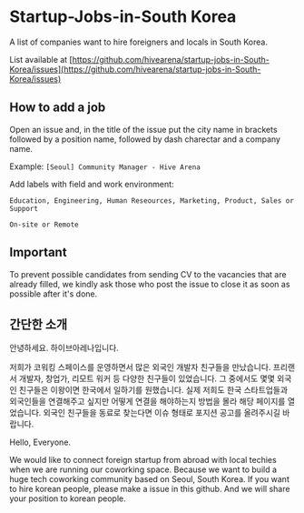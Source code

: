 # Startup-Jobs-in-South Korea
A list of companies want to hire foreigners and locals in South Korea. 

List available at [https://github.com/hivearena/startup-jobs-in-South-Korea/issues](https://github.com/hivearena/startup-jobs-in-South-Korea/issues)

## How to add a job

Open an issue and, in the title of the issue put the city name in brackets followed by a position name, followed by dash charectar and a company name.

Example: ```[Seoul] Community Manager - Hive Arena```

Add labels with field and work environment: 
```
Education, Engineering, Human Reseources, Marketing, Product, Sales or Support

On-site or Remote
```
## Important

To prevent possible candidates from sending CV to the vacancies that are already filled, we kindly ask those who post the issue to close it as soon as possible after it's done.

## 간단한 소개

안녕하세요. 하이브아레나입니다.

저희가 코워킹 스페이스를 운영하면서 많은 외국인 개발자 친구들을 만났습니다. 프리랜서 개발자, 창업가, 리모트 워커 등 다양한 친구들이 있었습니다. 그 중에서도 몇몇 외국인 친구들은 이왕이면 한국에서 일하기를 원했습니다. 실제 저희도 한국 스타트업들과 외국인들을 연결해주고 싶지만 어떻게 연결을 해야하는지 방법을 몰라 해당 페이지를 열었습니다. 외국인 친구들을 동료로 찾는다면 이슈 형태로 포지션 공고를 올려주시길 바랍니다.

Hello, Everyone. 

We would like to connect foreign startup from abroad with local techies when we are running our coworking space. Because we want to build a huge tech coworking community based on Seoul, South Korea. If you want to hire korean people, please make a issue in this github. And we will share your position to korean people.  

